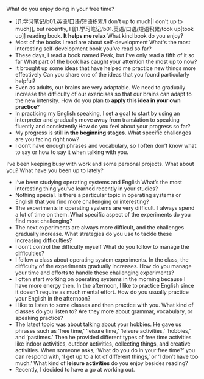 What do you enjoy doing in your free time?
+ [[1.学习笔记/b01.英语/口语/短语积累/I don't up to much|I don't up to much]], but recently, I [[1.学习笔记/b01.英语/口语/短语积累/took up|took up]] reading book. **It helps me relax**
What kind book do you enjoy?
+ Most of the books I read are about self-development
What's the most interesting self-development book you've read so far?
+ These days, I read a book named Peak, but I've only read a fifth of it so far
What part of the book has caught your attention the most up to now?
+ It brought up some ideas that have helped me practice new things more effectively
Can you share one of the ideas that you found particularly helpful?
+ Even as adults, our brains are very adaptable. We need to gradually increase the difficulty of our exericises so that our brains can adapt to the new intensity.
How do you plan to **apply this idea in your own practice**?
+ In practicing my English speaking, I set a goal to start by using an interpreter and gradually move away from translation to speaking fluently and consistently
How do you feel about your progress so far?
+ My progress is still **in the beginning stages**.
What specific challenges are you facing right now?
+ I don’t have enough phrases and vocabulary, so I often don’t know what to say or how to say it when talking with you.

I’ve been keeping busy with work and some personal projects. What about you? What have you been up to lately?
+ I’ve been studying operating systems and English
What’s the most interesting thing you’ve learned recently in your studies?
+ Nothing special.
Is there a particular topic in operating systems or English that you find more challenging or interesting?
+ The experiments in operating systems are very difficult. I always spend a lot of time on them.
What specific aspect of the experiments do you find most challenging?
+ The next experiments are always more difficult, and the challenges gradually increase.
What strategies do you use to tackle these increasing difficulties?
+ I don't control the difficulty myself
What do you follow to manage the difficulties?
+ I follow a class about operating system experiments. In the class, the difficulty of the experiments gradually increases.
How do you manage your time and efforts to handle these challenging experiments?
+ I often start working on operating systems in the morning because I have more energy then. In the afternoon, I like to practice English since it doesn’t require as much mental effort.
How do you usually practice your English in the afternoon?
+ I like to listen to some classes and then practice with you.
What kind of classes do you listen to? Are they more about grammar, vocabulary, or speaking practice?
+ The latest topic was about talking about your hobbies. He gave us phrases such as ‘free time,’ ‘leisure time,’ ‘leisure activities,’ ‘hobbies,’ and ‘pastimes.’ Then he provided different types of free time activities like indoor activities, outdoor activities, collecting things, and creative activities. When someone asks, ‘What do you do in your free time?’ you can respond with, ‘I get up to a lot of different things,’ or ‘I don’t have too much.’
What kind of **leisure activities** do you enjoy besides reading?
+ Recently, I decided to have a go at working out.
